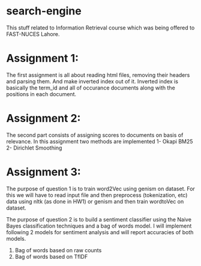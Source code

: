 # search-engine
This stuff related to Information Retrieval course which was being offered to FAST-NUCES Lahore.

# Assignment 1:

The first assignment is all about reading html files, removing their headers and parsing them.
And make inverted index out of it.
Inverted index is basically the term_id and all of occurance documents along with the positions in
each document.

# Assignment 2:

The second part consists of assigning scores to documents on basis of relevance. In this assignment
two methods are implemented
1- Okapi BM25
2- Dirichlet Smoothing

# Assignment 3:

The purpose of question 1 is to train word2Vec using genism on dataset. For this we will have to read input file and 
then preprocess (tokenization, etc) data using nltk (as done in HW1) or genism and then train wordtoVec on dataset.

The purpose of question 2 is to build a sentiment classifier using the Naive Bayes classification techniques and a bag of
words model. I will implement following 2 models for sentiment analysis and will report accuracies of both models.

1. Bag of words based on raw counts
2. Bag of words based on TfIDF
